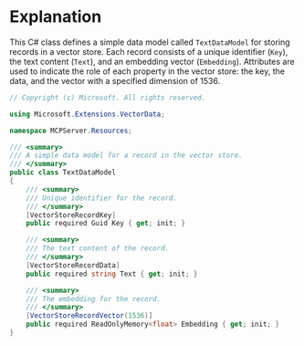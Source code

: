 # Explanation
This C# class defines a simple data model called `TextDataModel` for storing records in a vector store. Each record consists of a unique identifier (`Key`), the text content (`Text`), and an embedding vector (`Embedding`). Attributes are used to indicate the role of each property in the vector store: the key, the data, and the vector with a specified dimension of 1536.

```csharp
// Copyright (c) Microsoft. All rights reserved.

using Microsoft.Extensions.VectorData;

namespace MCPServer.Resources;

/// <summary>
/// A simple data model for a record in the vector store.
/// </summary>
public class TextDataModel
{
    /// <summary>
    /// Unique identifier for the record.
    /// </summary>
    [VectorStoreRecordKey]
    public required Guid Key { get; init; }

    /// <summary>
    /// The text content of the record.
    /// </summary>
    [VectorStoreRecordData]
    public required string Text { get; init; }

    /// <summary>
    /// The embedding for the record.
    /// </summary>
    [VectorStoreRecordVector(1536)]
    public required ReadOnlyMemory<float> Embedding { get; init; }
}
```